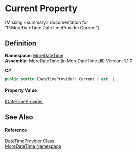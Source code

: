 # Current Property


\[Missing &lt;summary&gt; documentation for "P:MoreDateTime.DateTimeProvider.Current"\]



## Definition
**Namespace:** <a href="a0cf3e49-c538-3a00-719c-0d43250a2ae2">MoreDateTime</a>  
**Assembly:** MoreDateTime (in MoreDateTime.dll) Version: 1.1.0

**C#**
``` C#
public static IDateTimeProvider? Current { get; }
```



#### Property Value
<a href="16c40ca5-4bdf-18a4-8467-57009bcc2401">IDateTimeProvider</a>

## See Also


#### Reference
<a href="d3cc1d41-0cd0-55ed-a75c-885b8e87f23c">DateTimeProvider Class</a>  
<a href="a0cf3e49-c538-3a00-719c-0d43250a2ae2">MoreDateTime Namespace</a>  
